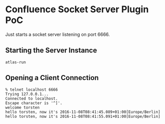 # Confluence Socket Server Plugin PoC

Just starts a socket server listening on port 6666.

## Starting the Server Instance

```
atlas-run
```

## Opening a Client Connection

```
% telnet localhost 6666
Trying 127.0.0.1...
Connected to localhost.
Escape character is '^]'.
welcome torsten
hello torsten, now it's 2016-11-08T08:41:45.089+01:00[Europe/Berlin]
hello torsten, now it's 2016-11-08T08:41:55.091+01:00[Europe/Berlin]
```
